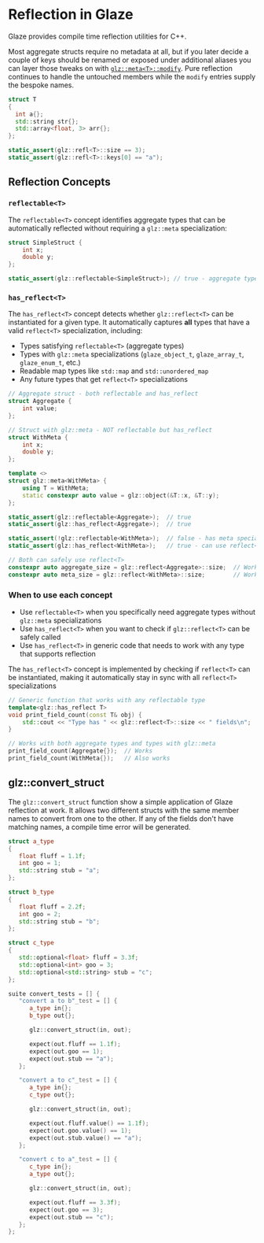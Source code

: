 # Reflection in Glaze

Glaze provides compile time reflection utilities for C++.

Most aggregate structs require no metadata at all, but if you later decide a couple of keys should be
renamed or exposed under additional aliases you can layer those tweaks on with
[`glz::meta<T>::modify`](modify-reflection.md). Pure reflection continues to handle the untouched members while
the `modify` entries supply the bespoke names.

```c++
struct T
{
  int a{};
  std::string str{};
  std::array<float, 3> arr{};
};

static_assert(glz::refl<T>::size == 3);
static_assert(glz::refl<T>::keys[0] == "a");
```

## Reflection Concepts

### `reflectable<T>`

The `reflectable<T>` concept identifies aggregate types that can be automatically reflected without requiring a `glz::meta` specialization:

```c++
struct SimpleStruct {
    int x;
    double y;
};

static_assert(glz::reflectable<SimpleStruct>); // true - aggregate type
```

### `has_reflect<T>` 

The `has_reflect<T>` concept detects whether `glz::reflect<T>` can be instantiated for a given type. It automatically captures **all** types that have a valid `reflect<T>` specialization, including:
- Types satisfying `reflectable<T>` (aggregate types)
- Types with `glz::meta` specializations (`glaze_object_t`, `glaze_array_t`, `glaze_enum_t`, etc.)
- Readable map types like `std::map` and `std::unordered_map`
- Any future types that get `reflect<T>` specializations

```c++
// Aggregate struct - both reflectable and has_reflect
struct Aggregate {
    int value;
};

// Struct with glz::meta - NOT reflectable but has_reflect
struct WithMeta {
    int x;
    double y;
};

template <>
struct glz::meta<WithMeta> {
    using T = WithMeta;
    static constexpr auto value = glz::object(&T::x, &T::y);
};

static_assert(glz::reflectable<Aggregate>);  // true
static_assert(glz::has_reflect<Aggregate>);  // true

static_assert(!glz::reflectable<WithMeta>);  // false - has meta specialization
static_assert(glz::has_reflect<WithMeta>);   // true - can use reflect<T>

// Both can safely use reflect<T>
constexpr auto aggregate_size = glz::reflect<Aggregate>::size;  // Works!
constexpr auto meta_size = glz::reflect<WithMeta>::size;        // Works!
```

### When to use each concept

- Use `reflectable<T>` when you specifically need aggregate types without `glz::meta` specializations
- Use `has_reflect<T>` when you want to check if `glz::reflect<T>` can be safely called
- Use `has_reflect<T>` in generic code that needs to work with any type that supports reflection

The `has_reflect<T>` concept is implemented by checking if `reflect<T>` can be instantiated, making it automatically stay in sync with all `reflect<T>` specializations

```c++
// Generic function that works with any reflectable type
template<glz::has_reflect T>
void print_field_count(const T& obj) {
    std::cout << "Type has " << glz::reflect<T>::size << " fields\n";
}

// Works with both aggregate types and types with glz::meta
print_field_count(Aggregate{});  // Works
print_field_count(WithMeta{});   // Also works
```

## glz::convert_struct

The `glz::convert_struct` function show a simple application of Glaze reflection at work. It allows two different structs with the same member names to convert from one to the other. If any of the fields don't have matching names, a compile time error will be generated.

```c++
struct a_type
{
   float fluff = 1.1f;
   int goo = 1;
   std::string stub = "a";
};

struct b_type
{
   float fluff = 2.2f;
   int goo = 2;
   std::string stub = "b";
};

struct c_type
{
   std::optional<float> fluff = 3.3f;
   std::optional<int> goo = 3;
   std::optional<std::string> stub = "c";
};

suite convert_tests = [] {
   "convert a to b"_test = [] {
      a_type in{};
      b_type out{};

      glz::convert_struct(in, out);

      expect(out.fluff == 1.1f);
      expect(out.goo == 1);
      expect(out.stub == "a");
   };

   "convert a to c"_test = [] {
      a_type in{};
      c_type out{};

      glz::convert_struct(in, out);

      expect(out.fluff.value() == 1.1f);
      expect(out.goo.value() == 1);
      expect(out.stub.value() == "a");
   };

   "convert c to a"_test = [] {
      c_type in{};
      a_type out{};

      glz::convert_struct(in, out);

      expect(out.fluff == 3.3f);
      expect(out.goo == 3);
      expect(out.stub == "c");
   };
};
```

